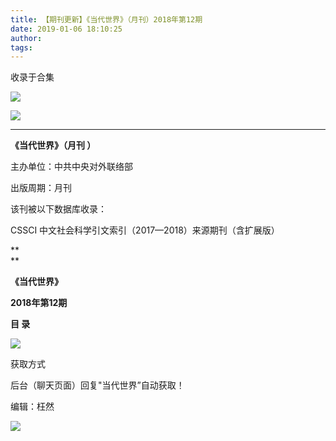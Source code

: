 ```yaml
---
title: 【期刊更新】《当代世界》（月刊）2018年第12期
date: 2019-01-06 18:10:25
author: 
tags: 
---
```



收录于合集

![](/images/3403/2.gif)

  

![](/images/3403/3.jpeg)

****

**《当代世界》（月刊 ）**

主办单位：中共中央对外联络部

出版周期：月刊

该刊被以下数据库收录：

CSSCI 中文社会科学引文索引（2017—2018）来源期刊（含扩展版）

  

 **  
**  

  

 **《当代世界》**

 **2018年第12期**

  

 **目 录**

![](/images/3403/4.png)

  

获取方式

后台（聊天页面）回复"当代世界”自动获取！

编辑：枉然

![](/images/3403/5.gif)

  

  

